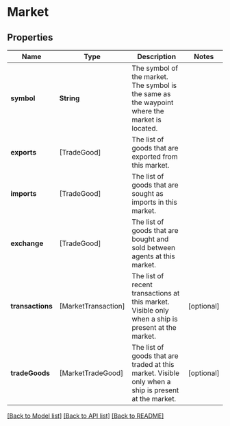 # Market

## Properties
Name | Type | Description | Notes
------------ | ------------- | ------------- | -------------
**symbol** | **String** | The symbol of the market. The symbol is the same as the waypoint where the market is located. | 
**exports** | [TradeGood] | The list of goods that are exported from this market. | 
**imports** | [TradeGood] | The list of goods that are sought as imports in this market. | 
**exchange** | [TradeGood] | The list of goods that are bought and sold between agents at this market. | 
**transactions** | [MarketTransaction] | The list of recent transactions at this market. Visible only when a ship is present at the market. | [optional] 
**tradeGoods** | [MarketTradeGood] | The list of goods that are traded at this market. Visible only when a ship is present at the market. | [optional] 

[[Back to Model list]](../README.md#documentation-for-models) [[Back to API list]](../README.md#documentation-for-api-endpoints) [[Back to README]](../README.md)


